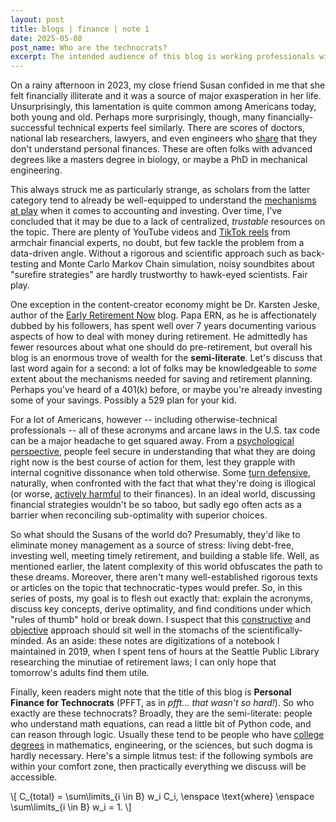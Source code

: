 ```yaml
---
layout: post
title: blogs | finance | note 1
date: 2025-05-08
post_name: Who are the technocrats?
excerpt: The intended audience of this blog is working professionals with moderate levels of math literacy. Much of portfolio management and investment strategies is most easily explained in this familiar parlance. However, not all scientists or engineers have the same degree of fluency in personal finance as they do in their respective domains. We correct this via principled derivations of sound retirement strategies. 
---
```


On a rainy afternoon in 2023, my close friend Susan confided in me that she felt financially illiterate and it was a source of major exasperation in her life. Unsurprisingly, this lamentation is quite common among Americans today, both young and old. Perhaps more surprisingly, though, many financially-successful technical experts feel similarly. There are scores of doctors, national lab researchers, lawyers, and even engineers who [share][perfin] that they don't understand personal finances. These are often folks with advanced degrees like a masters degree in biology, or maybe a PhD in mechanical engineering.

This always struck me as particularly strange, as scholars from the latter category tend to already be well-equipped to understand the [mechanisms at play][interest] when it comes to accounting and investing. Over time, I've concluded that it may be due to a lack of centralized, _trustable_ resources on the topic. There are plenty of YouTube videos and [TikTok reels][vivian] from armchair financial experts, no doubt, but few tackle the problem from a data-driven angle. Without a rigorous and scientific approach such as back-testing and Monte Carlo Markov Chain simulation, noisy soundbites about "surefire strategies" are hardly trustworthy to hawk-eyed scientists. Fair play.

One exception in the content-creator economy might be Dr. Karsten Jeske, author of the [Early Retirement Now][ERN] blog. Papa ERN, as he is affectionately dubbed by his followers, has spent well over 7 years documenting various aspects of how to deal with money during retirement. He admittedly has fewer resources about what one should do pre-retirement, but overall his blog is an enormous trove of wealth for the **semi-literate**. Let's discuss that last word again for a second: a lot of folks may be knowledgeable to _some_ extent about the mechanisms needed for saving and retirement planning. Perhaps you've heard of a 401(k) before, or maybe you're already investing some of your savings. Possibly a 529 plan for your kid.

For a lot of Americans, however -- including otherwise-technical professionals -- all of these acronyms and arcane laws in the U.S. tax code can be a major headache to get squared away. From a [psychological perspective][fomo], people feel secure in understanding that what they are doing right now is the best course of action for them, lest they grapple with internal cognitive dissonance when told otherwise. Some [turn defensive][redditors], naturally, when confronted with the fact that what they're doing is illogical (or worse, [actively harmful][yikes] to their finances). In an ideal world, discussing financial strategies wouldn't be so taboo, but sadly ego often acts as a barrier when reconciling sub-optimality with superior choices.

So what should the Susans of the world do? Presumably, they'd like to eliminate money management as a source of stress: living debt-free, investing well, meeting timely retirement, and building a stable life. Well, as mentioned earlier, the latent complexity of this world obfuscates the path to these dreams. Moreover, there aren't many well-established rigorous texts or articles on the topic that technocratic-types would prefer. So, in this series of posts, my goal is to flesh out exactly that: explain the acronyms, discuss key concepts, derive optimality, and find conditions under which "rules of thumb" hold or break down. I suspect that this [constructive][science] and [objective][bogleheads] approach should sit well in the stomachs of the scientifically-minded. As an aside: these notes are digitizations of a notebook I maintained in 2019, when I spent tens of hours at the Seattle Public Library researching the minutiae of retirement laws; I can only hope that tomorrow's adults find them utile.

Finally, keen readers might note that the title of this blog is **Personal Finance for Technocrats** (PFFT, as in _pfft... that wasn't so hard!_). So who exactly are these technocrats? Broadly, they are the semi-literate: people who understand math equations, can read a little bit of Python code, and can reason through logic. Usually these tend to be people who have [college degrees][stem] in mathematics, engineering, or the sciences, but such dogma is hardly necessary. Here's a simple litmus test: if the following symbols are within your comfort zone, then practically everything we discuss will be accessible.

\\[ C_{total} = \sum\limits_{i \in B} w_i C_i, \enspace \text{where} \enspace \sum\limits_{i \in B} w_i = 1. \\]


[perfin]: https://www.reddit.com/r/personalfinance/comments/9i9dvp

[interest]: https://en.wikipedia.org/wiki/Compound_interest
[vivian]: https://www.tiktok.com/@yourrichbff

[ERN]: https://earlyretirementnow.com/safe-withdrawal-rate-series/

[fomo]: https://en.wikipedia.org/wiki/Fear_of_missing_out
[redditors]: https://old.reddit.com/r/FinancialPlanning/comments/193uqms/is_real_estate_investment_really_the_goal/khbwmay/
[yikes]: https://www.reddit.com/r/Bogleheads/comments/17cbomp

[science]: https://en.wikipedia.org/wiki/Constructive_proof
[bogleheads]: https://www.bogleheads.org/forum

[stem]: https://en.wikipedia.org/wiki/Science,_technology,_engineering,_and_mathematics

